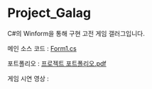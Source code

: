 # Project_Galag

C#의 Winform을 통해 구현 고전 게임 갤러그입니다.

메인 소스 코드 : [Form1.cs](https://github.com/Seon-dongun/Project_Galag/blob/master/Project_Galag/Form1.cs)

포트폴리오 : [프로젝트 포트폴리오.pdf](https://docs.google.com/viewer?url=https://github.com/Seon-dongun/Project_Galag/raw/master/프로젝트_포트폴리오.pdf)

게임 시연 영상 : 
